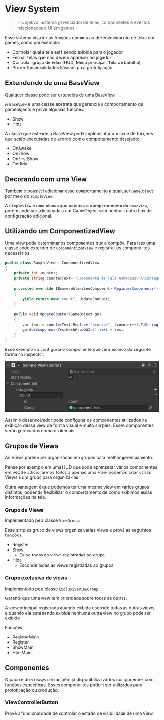 # View System

> 💡 Objetivo: Sistema gerenciador de telas, componentes e eventos relacionados a UI em games.

Esse sistema visa ter as funções comuns ao desenvolvimento de telas em games, como por exemplo:

- Controlar qual a tela está sendo exibida para o jogador
- Fechar telas que não devem aparecer ao jogador
- Controlar grupo de telas (HUD, Menu principal, Tela de batalha)
- Prover funcionalidades básicas para prototipação

## Extendendo de uma BaseView

Qualquer classe pode ser extendida de uma BaseView.

A ``BaseView`` é uma classe abstrata que gerencia o comportamento de gameobjects e provê algumas funções:

- Show
- Hide

A classe que estende a BaseView pode implementar um série de funções que serão executadas de acordo com o comportamento desejado:

- OnAwake
- OnShow
- OnFirstShow
- OnHide

## Decorando com uma View

Também é possível adicionar esse comportamento a qualquer `GameObject` por meio do ``SimpleView``.

A `SimpleView` é uma classe que extende o comportamento da `BaseView`, porém pode ser adicionada a um GameObject sem nenhum outro tipo de configuração adicional.

## Utilizando um ComponentizedView

Uma view pode determinar os componentes que a compõe. Para isso uma classe pode extender de `ComponentizedView` e registrar os componentes necessários.

```csharp
public class SampleView : ComponentizedView
{
    private int counter;
    private string counterText= "Componente da Tela Asmodeus\n\nContagem de aberturas: <count>";

    protected override IEnumerable<ViewComponent> RegisterComponents()
    {
        yield return new("count", UpdateCounter);
    }

    public void UpdateCounter(GameObject go)
    {
        var text = counterText.Replace("<count>", (counter++).ToString());
        go.GetComponent<TextMeshProUGUI>().text = text;
    }
}
```

Esse exemplo irá configurar o componente que será exibido da seguinte forma no inspector.

![](_Doc/componentized_view_inspector.png)

Assim o desenvolvedor pode configurar os componentes utilizados na exibição dessa view de forma visual e muito simples. Esses componentes serão gereciados como os demais.

## Grupos de Views

As Views podem ser organizadas em grupos para melhor gerenciamento.

Pense por exemplo em uma HUD que pode aprensetar vários componentes, em vez de adicionarmos todos a apenas uma View podemos criar várias Views e um grupo para organizá-las.

Outra vantagem é que podemos ter uma mesma view em vários grupos distintos, podendo flexibilizar o comportamento de como exibimos essas informações na tela.

### Grupo de Views

Implementado pela classe `ViewGroup`.

Esse simples grupo de views organiza várias views e provê as seguintes funções:

- Register
- Show
  - Exibe todas as views registradas ao grupo
- Hide
  - Esconde todas as views registradas ao grupos

### Grupo exclusivo de views

Implementado pela classe `ExclusiveViewGroup`.

Garante que uma view tem prioridade sobre todas as outras. 

A view principal registrada quando exibida esconde todas as outras views, e quando ela está sendo exibida nenhuma outra view no grupo pode ser exibida.

Funções

- RegisterMain
- Register
- ShowMain
- HideMain

## Componentes

O pacote do `ViewSystem` também já disponibiliza vários componentes com funções específicas. Esses componentes podem ser utilizados para prototipação ou produção.

### ViewControllerButton

Provê a funcionalidade de controlar o estado de visibilidade de uma View.